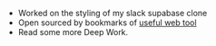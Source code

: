 ---
---

- Worked on the styling of my slack supabase clone
- Open sourced by bookmarks of [useful web tool](https://github.com/chiubaca/awesome-web-tools)
- Read some more Deep Work.
